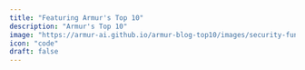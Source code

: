 ```yaml
---
title: "Featuring Armur's Top 10"
description: "Armur's Top 10"
image: "https://armur-ai.github.io/armur-blog-top10/images/security-fundamentals.png"
icon: "code"
draft: false
---
```


